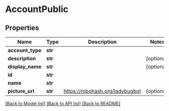 # AccountPublic

## Properties
Name | Type | Description | Notes
------------ | ------------- | ------------- | -------------
**account_type** | **str** |  | 
**description** | **str** |  | [optional] 
**display_name** | **str** |  | [optional] 
**id** | **str** |  | 
**name** | **str** |  | 
**picture_url** | **str** | https://robohash.org/ladybugbot | [optional] 

[[Back to Model list]](../README.md#documentation-for-models) [[Back to API list]](../README.md#documentation-for-api-endpoints) [[Back to README]](../README.md)


